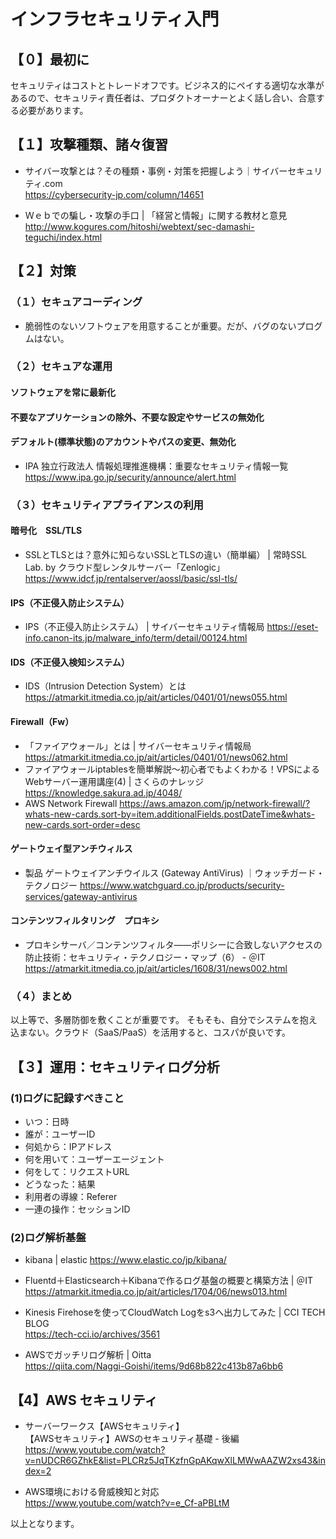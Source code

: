 # インフラセキュリティ入門

## 【０】最初に
セキュリティはコストとトレードオフです。ビジネス的にペイする適切な水準があるので、セキュリティ責任者は、プロダクトオーナーとよく話し合い、合意する必要があります。

## 【１】攻撃種類、諸々復習

* サイバー攻撃とは？その種類・事例・対策を把握しよう｜サイバーセキュリティ.com
<br>https://cybersecurity-jp.com/column/14651

* Ｗｅｂでの騙し・攻撃の手口 | 「経営と情報」に関する教材と意見
<br>http://www.kogures.com/hitoshi/webtext/sec-damashi-teguchi/index.html

## 【２】対策

### （１）セキュアコーディング
* 脆弱性のないソフトウェアを用意することが重要。だが、バグのないプログムはない。

### （２）セキュアな運用
#### ソフトウェアを常に最新化
#### 不要なアプリケーションの除外、不要な設定やサービスの無効化
#### デフォルト(標準状態)のアカウントやパスの変更、無効化
* IPA 独立行政法人 情報処理推進機構：重要なセキュリティ情報一覧 
<br>https://www.ipa.go.jp/security/announce/alert.html

### （３）セキュリティアプライアンスの利用

#### 暗号化　SSL/TLS
* SSLとTLSとは？意外に知らないSSLとTLSの違い（簡単編） | 常時SSL Lab. by クラウド型レンタルサーバー「Zenlogic」 https://www.idcf.jp/rentalserver/aossl/basic/ssl-tls/

#### IPS（不正侵入防止システム）
* IPS（不正侵入防止システム） | サイバーセキュリティ情報局 https://eset-info.canon-its.jp/malware_info/term/detail/00124.html

#### IDS（不正侵入検知システム）
* IDS（Intrusion Detection System）とは https://atmarkit.itmedia.co.jp/ait/articles/0401/01/news055.html

#### Firewall（Fw）
* 「ファイアウォール」とは | サイバーセキュリティ情報局 https://atmarkit.itmedia.co.jp/ait/articles/0401/01/news062.html
* ファイアウォールiptablesを簡単解説～初心者でもよくわかる！VPSによるWebサーバー運用講座(4) | さくらのナレッジ https://knowledge.sakura.ad.jp/4048/
* AWS Network Firewall https://aws.amazon.com/jp/network-firewall/?whats-new-cards.sort-by=item.additionalFields.postDateTime&whats-new-cards.sort-order=desc

#### ゲートウェイ型アンチウィルス
* 製品 ゲートウェイアンチウイルス (Gateway AntiVirus) ｜ウォッチガード・テクノロジー https://www.watchguard.co.jp/products/security-services/gateway-antivirus

#### コンテンツフィルタリング　プロキシ
* プロキシサーバ／コンテンツフィルタ――ポリシーに合致しないアクセスの防止技術：セキュリティ・テクノロジー・マップ（6） - ＠IT https://atmarkit.itmedia.co.jp/ait/articles/1608/31/news002.html

### （４）まとめ
以上等で、多層防御を敷くことが重要です。
そもそも、自分でシステムを抱え込まない。クラウド（SaaS/PaaS）を活用すると、コスパが良いです。

## 【３】運用：セキュリティログ分析

### (1)ログに記録すべきこと
* いつ：日時
* 誰が：ユーザーID
* 何処から：IPアドレス
* 何を用いて：ユーザーエージェント
* 何をして：リクエストURL
* どうなった：結果
* 利用者の導線：Referer
* 一連の操作：セッションID

### (2)ログ解析基盤

* kibana | elastic https://www.elastic.co/jp/kibana/

* Fluentd＋Elasticsearch＋Kibanaで作るログ基盤の概要と構築方法 | ＠IT 
<br>https://atmarkit.itmedia.co.jp/ait/articles/1704/06/news013.html

* Kinesis Firehoseを使ってCloudWatch Logをs3へ出力してみた | CCI TECH BLOG
<br>https://tech-cci.io/archives/3561

* AWSでガッチリログ解析 | Oitta
<br>https://qiita.com/Naggi-Goishi/items/9d68b822c413b87a6bb6

## 【4】AWS セキュリティ

* サーバーワークス【AWSセキュリティ】
<br>【AWSセキュリティ】AWSのセキュリティ基礎 - 後編　https://www.youtube.com/watch?v=nUDCR6GZhkE&list=PLCRz5JqTKzfnGpAKqwXlLMWwAAZW2xs43&index=2

* AWS環境における脅威検知と対応
<br>https://www.youtube.com/watch?v=e_Cf-aPBLtM

以上となります。

